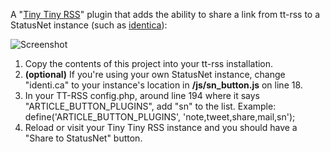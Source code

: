 A "[Tiny Tiny RSS](http://tt-rss.org)" plugin that adds the ability to share a link from tt-rss to a StatusNet instance (such as [identica](http://identi.ca)):

![Screenshot](http://chromic.org/images/ttrss2sn.png)

1. Copy the contents of this project into your tt-rss installation.
1. **(optional)** If you're using your own StatusNet instance, change "identi.ca" to your instance's location in **/js/sn_button.js** on line 18.
1. In your TT-RSS config.php, around line 194 where it says "ARTICLE_BUTTON_PLUGINS", add "sn" to the list. Example: define('ARTICLE_BUTTON_PLUGINS', 'note,tweet,share,mail,sn');
1. Reload or visit your Tiny Tiny RSS instance and you should have a "Share to StatusNet" button.
